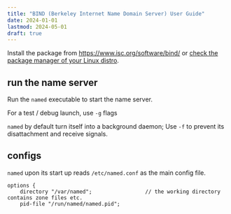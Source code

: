 ```yaml
---
title: "BIND (Berkeley Internet Name Domain Server) User Guide"
date: 2024-01-01
lastmod: 2024-05-01
draft: true
---
```


Install the package from https://www.isc.org/software/bind/ or [check the package manager of your Linux distro](https://wiki.archlinux.org/title/BIND).

## run the name server

Run the `named` executable to start the name server.

For a test / debug launch, use `-g` flags


`named` by default turn itself into a background daemon; Use `-f` to prevent its disattachment and receive signals.

## configs

`named` upon its start up reads `/etc/named.conf` as the main config file.



```named
options {
    directory "/var/named";                 // the working directory contains zone files etc.
    pid-file "/run/named/named.pid";

